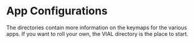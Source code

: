 # App Configurations
 
The directories contain more information on the keymaps for the various apps. If you want to roll your own, the VIAL directory is the place to start.
